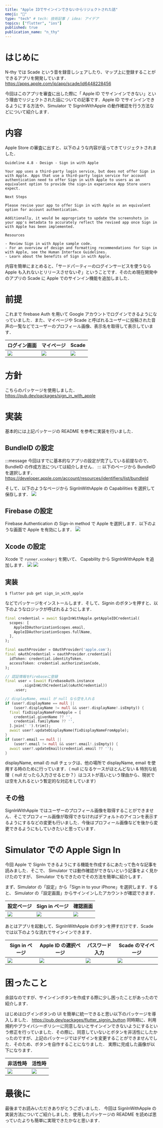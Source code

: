 ```yaml
---
title: "Apple IDでサインインできないからリジェクトされた話"
emoji: "💨"
type: "tech" # tech: 技術記事 / idea: アイデア
topics: ["flutter", "ios"]
published: true
publication_name: "n_thy"
---
```


# はじめに
N-thy では Scade という音を録音しシェアしたり、マップ上に登録することができるアプリを開発しています．
https://apps.apple.com/jp/app/scade/id6448228456

今回はこのアプリを審査に出した際に「 Apple ID でサインインできない」という理由でリジェクトされた話についての記事です．Apple ID でサインインできるようにする方法や、Simulator で SignInWithApple の動作確認を行う方法などについて紹介します．

# 内容
Apple Store の審査に出すと、以下のような内容が返ってきてリジェクトされました．
```
Guideline 4.8 - Design - Sign in with Apple

Your app uses a third-party login service, but does not offer Sign in with Apple. Apps that use a third-party login service for account authentication need to offer Sign in with Apple to users as an equivalent option to provide the sign-in experience App Store users expect.

Next Steps

Please revise your app to offer Sign in with Apple as an equivalent option for account authentication.

Additionally, it would be appropriate to update the screenshots in your app's metadata to accurately reflect the revised app once Sign in with Apple has been implemented.

Resources

- Review Sign in with Apple sample code.
- For an overview of design and formatting recommendations for Sign in with Apple, see the Human Interface Guidelines.
- Learn about the benefits of Sign in with Apple.
```

内容を簡単にまとめると、「サードパーティーのログインサービスを使うなら Apple も入れないとリリースさせないぞ」ということです．そのため現在開発中のアプリの Scade に Apple でのサインイン機能を追加しました．

# 前提
これまで firebase Auth を用いて Google アカウントでログインできるようになっていました．また、マイページや Scade と呼ばれるユーザーに投稿された音声の一覧などでユーザーのプロフィール画像、表示名を取得して表示しています．

| ログイン画面 | マイページ | Scade |
| --- | --- | --- |
| ![](https://storage.googleapis.com/zenn-user-upload/eb04cd6d0ab3-20230525.jpeg) | ![](https://storage.googleapis.com/zenn-user-upload/f179ba5dc9a0-20230525.jpeg) | ![](https://storage.googleapis.com/zenn-user-upload/8164ed21ff54-20230525.jpeg) |

# 方針
こちらのパッケージを使用しました．
https://pub.dev/packages/sign_in_with_apple

# 実装
基本的には上記パッケージの README を参考に実装を行いました．
## BundleID の設定
:::message
今回はすでに基本的なアプリの設定が完了している前提なので、 BundleID の作成方法については紹介しません．
:::
以下のページから BundleID を選択します．
https://developer.apple.com/account/resources/identifiers/list/bundleId

そして、以下のようなページから SignInWithApple の Capabilities を選択して保存します．
![](https://storage.googleapis.com/zenn-user-upload/d16b4e8f535e-20230621.png)

## Firebase の設定
Firebase Authentication の Sign-in method で Apple を選択します．以下のような画面で Apple を有効にします．
![](https://storage.googleapis.com/zenn-user-upload/755d4f69c48a-20230621.png)

## Xcode の設定
Xcode で `runner.xcodeprj` を開いて、 Capability から SignInWithApple を追加します．
![](https://storage.googleapis.com/zenn-user-upload/62a4e9b8da91-20230621.png)
![](https://storage.googleapis.com/zenn-user-upload/c45e7433fae6-20230621.png)

## 実装
```
$ flutter pub get sign_in_with_apple
```
などでパッケージをインストールします．そして、Signin のボタンを押すと、以下のようなロジックが呼ばれるようにします．
```dart
final credential = await SignInWithApple.getAppleIDCredential(
  scopes: [
    AppleIDAuthorizationScopes.email,
    AppleIDAuthorizationScopes.fullName,
  ],
);

final oauthProvider = OAuthProvider('apple.com');
final oAuthCredential = oauthProvider.credential(
  idToken: credential.identityToken,
  accessToken: credential.authorizationCode,
);

// 認証情報をFirebaseに登録
final user = (await FirebaseAuth.instance
        .signInWithCredential(oAuthCredential))
    .user;

// displayName, email が null なら空を入れる
if (user?.displayName == null ||
    (user?.displayName != null && user!.displayName!.isEmpty)) {
  final fixDisplayNameFromApple = [
    credential.givenName ?? '',
    credential.familyName ?? '',
  ].join(' ').trim();
  await user?.updateDisplayName(fixDisplayNameFromApple);
}
if (user?.email == null ||
    (user?.email != null && user!.email!.isEmpty)) {
  await user?.updateEmail(credential.email ?? '');
}
```

displayName, email の null チェックは、他の場所で displayName, email を使用する時のために行っています．（ null になるケースがほとんどない & 特別な処理（ null だったら入力させるとか？）はコストが高いという理由から、現状では空を入れるという暫定的な対応をしています）

## その他
SignInWithApple ではユーザーのプロフィール画像を取得することができません．そこでプロフィール画像が取得できなければデフォルトのアイコンを表示するようにするなどの変更も行いました．今後はプロフィール画像などを後から変更できるようにもしていきたいと思っています．

# Simulator での Apple Sign In
今回 Apple で SignIn できるようにする機能を作成するにあたって色々な記事を読みました．そこで、 Simulator では動作確認ができないという記事をよく見かけたのですが、 Simulator でもできたのでその方法を簡単に紹介します．

まず、Simulator の「設定」から「Sign in to your iPhone」を選択します．すると、 Simulator の「設定画面」からサインインしたアカウントが確認できます．

| 設定ページ | Sign in ページ | 確認画面 |
| --- | --- | --- |
| ![](https://storage.googleapis.com/zenn-user-upload/4453e28c60a2-20230621.png) | ![](https://storage.googleapis.com/zenn-user-upload/de02a6165ed7-20230621.png) | ![](https://storage.googleapis.com/zenn-user-upload/089a5468aa23-20230621.png) |

あとはアプリを起動して、SignInWithApple のボタンを押すだけです．Scade では以下のような流れでサインインできます．

| Sign in ページ | Apple ID の選択ページ | パスワード入力 | Scade のマイページ |
| --- | --- | --- | --- |
| ![](https://storage.googleapis.com/zenn-user-upload/dd2ab8a5c2cc-20230621.png) | ![](https://storage.googleapis.com/zenn-user-upload/4c27398221cb-20230621.png) | ![](https://storage.googleapis.com/zenn-user-upload/0dd484f06d95-20230621.png) | ![](https://storage.googleapis.com/zenn-user-upload/9297da9168fa-20230621.png) |

# 困ったこと
余談なのですが、サインインボタンを作成する際に少し困ったことがあったので紹介します．

はじめはログインボタンの UI を簡単に統一できると思い以下のパッケージを導入しました．
https://pub.dev/packages/flutter_signin_button
同時期に、利用規約やプライバシーポリシーに同意しないとサインインできないようにするという修正を行っていました．その際に、同意していないとボタンを非活性にしたかったのですが、上記のパッケージではデザインを変更することができませんでした．そのため、ボタンを自作することになりました．
実際に完成した画像が以下になります．

| 非活性時 | 活性時 |
| --- | --- |
| ![](https://storage.googleapis.com/zenn-user-upload/3e752f21ffc1-20230621.png) | ![](https://storage.googleapis.com/zenn-user-upload/03e1136fcbb0-20230621.png) |

# 最後に
最後までお読みいただきありがとうございました．
今回は SignInWithApple の実装方法についてご紹介しました．使用したパッケージの README を読めば思っていたよりも簡単に実現できたかなと思います．

